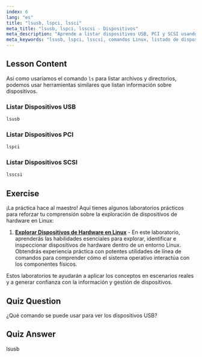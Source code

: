 ```yaml
---
index: 6
lang: "es"
title: "lsusb, lspci, lssci"
meta_title: "lsusb, lspci, lsscsi - Dispositivos"
meta_description: "Aprende a listar dispositivos USB, PCI y SCSI usando los comandos lsusb, lspci y lsscsi. Entiende tu hardware Linux con esta guía para principiantes."
meta_keywords: "lsusb, lspci, lsscsi, comandos Linux, listado de dispositivos, información de hardware, tutorial Linux, guía para principiantes"
---
```


## Lesson Content

Así como usaríamos el comando `ls` para listar archivos y directorios, podemos usar herramientas similares que listan información sobre dispositivos.

### Listar Dispositivos USB

```bash
lsusb
```

### Listar Dispositivos PCI

```bash
lspci
```

### Listar Dispositivos SCSI

```bash
lsscsi
```

## Exercise

¡La práctica hace al maestro! Aquí tienes algunos laboratorios prácticos para reforzar tu comprensión sobre la exploración de dispositivos de hardware en Linux:

1. **[Explorar Dispositivos de Hardware en Linux](https://labex.io/es/labs/comptia-explore-hardware-devices-in-linux-590861)** - En este laboratorio, aprenderás las habilidades esenciales para explorar, identificar e inspeccionar dispositivos de hardware dentro de un entorno Linux. Obtendrás experiencia práctica con potentes utilidades de línea de comandos para comprender cómo el sistema operativo interactúa con los componentes físicos.

Estos laboratorios te ayudarán a aplicar los conceptos en escenarios reales y a generar confianza con la información y gestión de dispositivos.

## Quiz Question

¿Qué comando se puede usar para ver los dispositivos USB?

## Quiz Answer

lsusb
